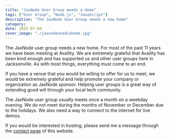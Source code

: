 ```yaml
---
title: "JaxNode User Group meeds a Home"
tags: ["User Group", "Node.js", "JavaScript"]
description: "The JaxNode User Group needs a new home"
category:
date: 2025-07-04
cover_image: "./jaxnodeneedsahome.jpg"
---
```


The JaxNode user group needs a new home. For most of the past 11 years we have been meeting at Availity. 
We are extremely grateful that Availity has been kind enough and has supported us and other user groups here in Jacksonville.
As with most things, everything must come to an end.

If you have a venue that you would be willing to offer for us to meet, we would be extremely grateful and help promote your company or organization as JaxNode sponsor. 
Helping user groups is a great way of extending good will through your local tech community.

The JaxNode user group usually meets once a month on a weekday evening. We do not meet during the months of November or December due to the holidays. We also need a way to connect to the internet for live demos.

If you would be interested in hosting, please send me a message through the [contact page](/contact) of this website.